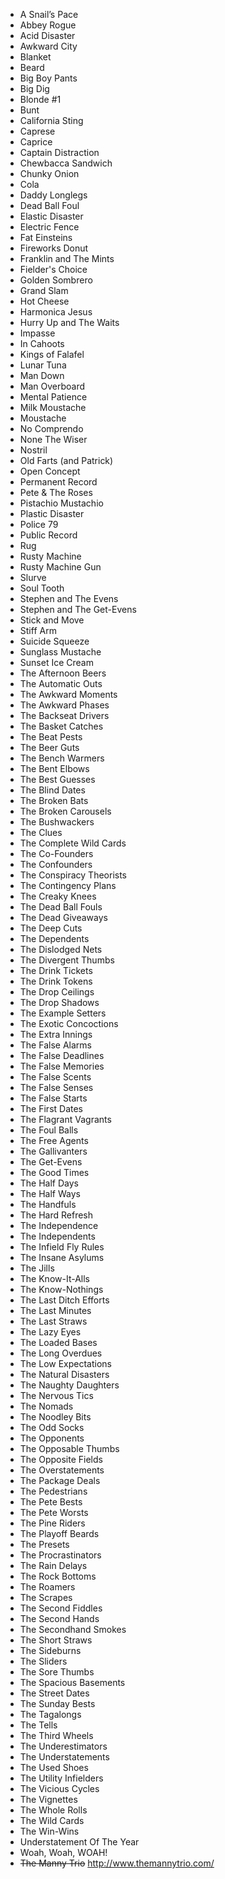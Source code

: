 * A Snail’s Pace	
* Abbey Rogue
* Acid Disaster
* Awkward City	
* Blanket																	
* Beard				
* Big Boy Pants
* Big Dig																			
* Blonde #1		
* Bunt
* California Sting																	
* Caprese
* Caprice
* Captain Distraction
* Chewbacca Sandwich
* Chunky Onion
* Cola			
* Daddy Longlegs																
* Dead Ball Foul	
* Elastic Disaster																		
* Electric Fence
* Fat Einsteins
* Fireworks Donut
* Franklin and The Mints
* Fielder's Choice
* Golden Sombrero
* Grand Slam
* Hot Cheese
* Harmonica Jesus
* Hurry Up and The Waits
* Impasse
* In Cahoots
* Kings of Falafel
* Lunar Tuna	
* Man Down
* Man Overboard	
* Mental Patience
* Milk Moustache																	
* Moustache		
* No Comprendo
* None The Wiser																	
* Nostril	
* Old Farts (and Patrick)																		
* Open Concept																			
* Permanent Record																			
* Pete & The Roses	
* Pistachio Mustachio
* Plastic Disaster
* Police 79																		
* Public Record		
* Rug																	
* Rusty Machine																			
* Rusty Machine Gun	
* Slurve	
* Soul Tooth
* Stephen and The Evens
* Stephen and The Get-Evens																	
* Stick and Move
* Stiff Arm		
* Suicide Squeeze																	
* Sunglass Mustache		
* Sunset Ice Cream																	
* The Afternoon Beers
* The Automatic Outs	
* The Awkward Moments
* The Awkward Phases	
* The Backseat Drivers
* The Basket Catches
* The Beat Pests	
* The Beer Guts																
* The Bench Warmers	
* The Bent Elbows
* The Best Guesses																		
* The Blind Dates		
* The Broken Bats
* The Broken Carousels																	
* The Bushwackers
* The Clues
* The Complete Wild Cards
* The Co-Founders	
* The Confounders
* The Conspiracy Theorists	
* The Contingency Plans		
* The Creaky Knees
* The Dead Ball Fouls															
* The Dead Giveaways																			
* The Deep Cuts	
* The Dependents
* The Dislodged Nets
* The Divergent Thumbs																		
* The Drink Tickets																			
* The Drink Tokens
* The Drop Ceilings
* The Drop Shadows
* The Example Setters
* The Exotic Concoctions
* The Extra Innings	
* The False Alarms
* The False Deadlines
* The False Memories
* The False Scents
* The False Senses
* The False Starts																	
* The First Dates																			
* The Flagrant Vagrants	
* The Foul Balls																		
* The Free Agents	
* The Gallivanters	
* The Get-Evens
* The Good Times
* The Half Days
* The Half Ways
* The Handfuls																	
* The Hard Refresh
* The Independence
* The Independents
* The Infield Fly Rules
* The Insane Asylums
* The Jills
* The Know-It-Alls
* The Know-Nothings
* The Last Ditch Efforts
* The Last Minutes
* The Last Straws
* The Lazy Eyes
* The Loaded Bases
* The Long Overdues
* The Low Expectations
* The Natural Disasters
* The Naughty Daughters		
* The Nervous Tics																	
* The Nomads	
* The Noodley Bits																		
* The Odd Socks			
* The Opponents																
* The Opposable Thumbs
* The Opposite Fields
* The Overstatements
* The Package Deals																			
* The Pedestrians	
* The Pete Bests
* The Pete Worsts																		
* The Pine Riders	
* The Playoff Beards	
* The Presets
* The Procrastinators
* The Rain Delays
* The Rock Bottoms																	
* The Roamers																			
* The Scrapes																			
* The Second Fiddles
* The Second Hands
* The Secondhand Smokes																			
* The Short Straws																			
* The Sideburns		
* The Sliders																	
* The Sore Thumbs
* The Spacious Basements
* The Street Dates
* The Sunday Bests
* The Tagalongs																			
* The Tells																			
* The Third Wheels		
* The Underestimators																	
* The Understatements	
* The Used Shoes																		
* The Utility Infielders																			
* The Vicious Cycles
* The Vignettes	
* The Whole Rolls
* The Wild Cards
* The Win-Wins
* Understatement Of The Year		
* Woah, Woah, WOAH!																
* ~~The Manny Trio~~ http://www.themannytrio.com/	
